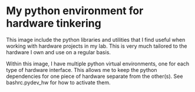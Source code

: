 # My python environment for hardware tinkering
This image include the python libraries and utilities that I find useful when working 
with hardware projects in my lab. This is very much tailored to the hardware I own and 
use on a regular basis.

Within this image, I have multiple python virtual environments, one for each type of 
hardware interface. This allows me to keep the python dependencies for one piece of 
hardware separate from the other(s). See bashrc.pydev_hw for how to activate them.
